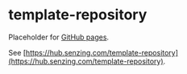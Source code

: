 # template-repository

Placeholder for [GitHub pages](https://pages.github.com/).

See [https://hub.senzing.com/template-repository](https://hub.senzing.com/template-repository).
